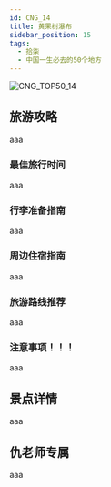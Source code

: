 ```yaml
---
id: CNG_14
title: 黄果树瀑布
sidebar_position: 15
tags:
  - 拾柒
  - 中国一生必去的50个地方
---
```

![CNG_TOP50_14](/img/love/CNG_TOP50/14.png)

## 旅游攻略

aaa

### 最佳旅行时间

aaa

### 行李准备指南

aaa

### 周边住宿指南

aaa

### 旅游路线推荐

aaa

### 注意事项！！！

aaa

## 景点详情

aaa

## 仇老师专属

aaa
